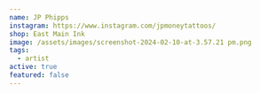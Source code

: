 ```yaml
---
name: JP Phipps
instagram: https://www.instagram.com/jpmoneytattoos/
shop: East Main Ink
image: /assets/images/screenshot-2024-02-10-at-3.57.21 pm.png
tags:
  - artist
active: true
featured: false
---
```

